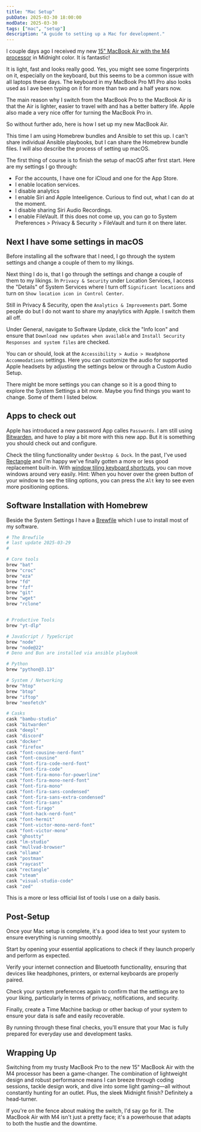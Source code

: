 ```yaml
---
title: "Mac Setup"
pubDate: 2025-03-30 18:00:00
modDate: 2025-03-30
tags: ["mac", "setup"]
description: "A guide to setting up a Mac for development."
---
```


I couple days ago I received my new [15" MacBook Air with the
M4 processor](https://www.apple.com/de/macbook-air/) in Midnight color. It is fantastic!

It is light, fast and looks really good.
Yes, you might see some fingerprints on it,
especially on the keyboard,
but this seems to be a common issue with all laptops these days.
The keyboard in my MacBook Pro M1 Pro also looks used
as I ave been typing on it for more than two and a half years now.

The main reason why I switch from the MacBook Pro
to the MacBook Air
is that the Air is lighter,
easier to travel with
and has a better battery life.
Apple also made a very nice offer
for turning the MacBook Pro in.

So without further ado,
here is how I set up my new MacBook Air.

This time I am using Homebrew bundles and Ansible to set this up.
I can't share individual Ansible playbooks,
but I can share the Homebrew bundle files.
I will also describe the process of setting up macOS.

The first thing of course is to finish the setup of macOS after first start.
Here are my settings I go through:

- For the accounts, I have one for iCloud and one for the App Store.
- I enable location services.
- I disable analytics
- I enable Siri and Apple Inteeligence. Curious to find out, what I can do at
  the moment.
- I disable sharing Siri Audio Recordings.
- I enable FileVault. If this does not come up, you can go to System
  Preferences > Privacy & Security > FileVault and turn it on there later.

## Next I have some settings in macOS

Before installing all the software that I need,
I go through the system settings
and change a couple of them to my likings.

Next thing I do is,
that I go through the settings
and change a couple of them to my likings.
In `Privacy & Security` under Location Services,
I access the "Details" of System Services
where I turn off `Significant locations`
and turn on `Show location icon in Control Center`.

Still in Privacy & Security,
open the `Analytics & Improvements` part.
Some people do
but I do not want to share my anaylytics with Apple.
I switch them all off.

Under General,
navigate to Software Update,
click the "Info Icon"
and ensure that `Download new updates when available`
and `Install Security Responses and system files` are checked.

You can or should,
look at the `Accessibility > Audio > Headphone Accommodations` settings.
Here you can customize the audio for supported Apple headsets
by adjusting the settings below
or through a Custom Audio Setup.

There might be more settings you can change
so it is a good thing to explore the System Settings a bit more.
Maybe you find things you want to change.
Some of them I listed below.

## Apps to check out

Apple has introduced a new password App calles `Passwords`.
I am still using [Bitwarden](https://bitwarden.com),
and have to play a bit more with this new app.
But it is something you should check out and configure.

Check the tiling functionality under `Desktop & Dock`.
In the past, I've used [Rectangle](https://rectangleapp.com)
and I'm happy we've finally gotten a more or less good replacement built-in.
With [window tiling keyboard shortcuts](https://support.apple.com/en-gb/guide/mac-help/mchl9674d0b0/mac),
you can move windows around very easily.
Hint: When you hover over the green button of your window to see the tiling options,
you can press the `Alt` key to see even more positioning options.



## Software Installation with Homebrew

Beside the System Settings
I have a [Brewfile](https://docs.brew.sh/Brew-Bundle-and-Brewfile)
which I use to install most of my software.

```ruby
# The Brewfile
# last update 2025-03-29
#

# Core tools
brew "bat"
brew "croc"
brew "eza"
brew "fd"
brew "fzf"
brew "git"
brew "wget"
brew "rclone"


# Productive Tools
brew "yt-dlp"

# JavaScript / TypeScript
brew "node"
brew "node@22"
# Deno and Bun are installed via ansible playbook

# Python
brew "python@3.13"

# System / Networking
brew "htop"
brew "btop"
brew "iftop"
brew "neofetch"

# Casks
cask "bambu-studio"
cask "bitwarden"
cask "deepl"
cask "discord"
cask "docker"
cask "firefox"
cask "font-cousine-nerd-font"
cask "font-cousine"
cask "font-fira-code-nerd-font"
cask "font-fira-code"
cask "font-fira-mono-for-powerline"
cask "font-fira-mono-nerd-font"
cask "font-fira-mono"
cask "font-fira-sans-condensed"
cask "font-fira-sans-extra-condensed"
cask "font-fira-sans"
cask "font-firago"
cask "font-hack-nerd-font"
cask "font-hermit"
cask "font-victor-mono-nerd-font"
cask "font-victor-mono"
cask "ghostty"
cask "lm-studio"
cask "mullvad-browser"
cask "ollama"
cask "postman"
cask "raycast"
cask "rectangle"
cask "steam"
cask "visual-studio-code"
cask "zed"
```

This is a more or less official list of tools I use on a daily basis.


## Post-Setup

Once your Mac setup is complete,
it's a good idea to test your system
to ensure everything is running smoothly.

Start by opening your essential applications
to check if they launch properly
and perform as expected.

Verify your internet connection and Bluetooth functionality,
ensuring that devices like headphones, printers, or external keyboards
are properly paired.

Check your system preferences again
to confirm that the settings are to your liking,
particularly in terms of privacy, notifications, and security.

Finally, create a Time Machine backup or other backup of your system
to ensure your data is safe
and easily recoverable.

By running through these final checks,
you'll ensure that your Mac is fully prepared
for everyday use and development tasks.

## Wrapping Up

Switching from my trusty MacBook Pro
to the new 15" MacBook Air with the M4 processor
has been a game-changer.
The combination of lightweight design
and robust performance
means I can breeze through coding sessions,
tackle design work,
and dive into some light gaming—all
without constantly hunting for an outlet.
Plus, the sleek Midnight finish?
Definitely a head-turner.

If you're on the fence about making the switch,
I'd say go for it.
The MacBook Air with M4 isn't just a pretty face;
it's a powerhouse
that adapts to both the hustle
and the downtime.
